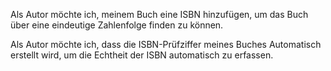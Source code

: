 Als Autor möchte ich, meinem Buch eine ISBN hinzufügen, um das Buch über eine eindeutige Zahlenfolge finden zu können.

Als Autor möchte ich, dass die ISBN-Prüfziffer meines Buches Automatisch erstellt wird, um die Echtheit der ISBN automatisch zu erfassen.
